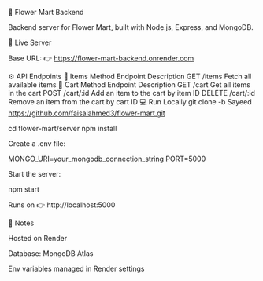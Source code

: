 🌸 Flower Mart Backend

Backend server for Flower Mart, built with Node.js, Express, and MongoDB.

🚀 Live Server

Base URL:
👉 https://flower-mart-backend.onrender.com

⚙️ API Endpoints
🌿 Items
Method	Endpoint	Description
GET	/items	Fetch all available items
🛒 Cart
Method	Endpoint	Description
GET	/cart	Get all items in the cart
POST	/cart/:id	Add an item to the cart by item ID
DELETE	/cart/:id	Remove an item from the cart by cart ID
💻 Run Locally
git clone -b Sayeed https://github.com/faisalahmed3/flower-mart.git

cd flower-mart/server
npm install


Create a .env file:

MONGO_URI=your_mongodb_connection_string
PORT=5000


Start the server:

npm start

Runs on 👉 http://localhost:5000

🔗 Notes

Hosted on Render

Database: MongoDB Atlas

Env variables managed in Render settings
